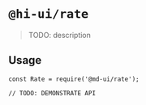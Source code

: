 # `@hi-ui/rate`

> TODO: description

## Usage

```
const Rate = require('@md-ui/rate');

// TODO: DEMONSTRATE API
```
